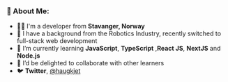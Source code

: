 ### 👋 About Me:

- 👨‍💻 I'm a developer from **Stavanger, Norway**
- 🌱 I have a background from the Robotics Industry, recently switched to full-stack web development
- 🌱 I’m currently learning **JavaScript**, **TypeScript** ,**React JS**, **NextJS** and **Node.js**
- 👯 I’d be delighted to collaborate with other learners
- 🐦  **Twitter**, [@haugkjet](https://twitter.com/haugkjet)
<!--
**haugkjet/haugkjet** is a ✨ _special_ ✨ repository because its `README.md` (this file) appears on your GitHub profile.

Here are some ideas to get you started:

- 🔭 I’m currently working on ...
- 🌱 I’m currently learning ...
- 👯 I’m looking to collaborate on ...
- 🤔 I’m looking for help with ...
- 💬 Ask me about ...
- 📫 How to reach me: ...
- 😄 Pronouns: ...
- ⚡ Fun fact: ...
-->
